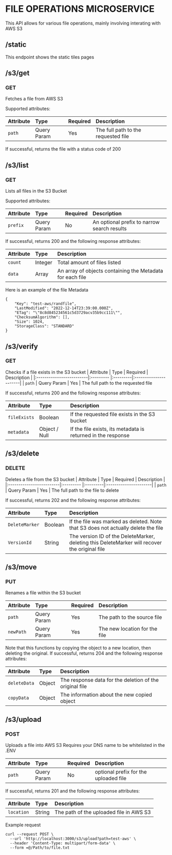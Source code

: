 # FILE OPERATIONS MICROSERVICE


This API allows for various file operations, mainly involving interating with AWS S3


## /static
This endpoint shows the static tiles pages

## /s3/get

### GET
Fetches a file from AWS S3

Supported attributes:

| Attribute                | Type        | Required | Description           |
|:-------------------------|:---------   |:---------|:----------------------|
| `path`                   | Query Param | Yes      | The full path to the requested file 

If successful, returns the file with a status code of 200

## /s3/list

### GET
Lists all files in the S3 Bucket

Supported attributes:

| Attribute                | Type        | Required | Description           |
|:-------------------------|:---------   |:---------|:----------------------|
| `prefix`                 | Query Param | No       | An optional prefix to narrow search results

If successful, returns 200 and the following
response attributes:

| Attribute                | Type     | Description           |
|:-------------------------|:---------|:----------------------|
| `count`              | Integer | Total amount of files listed |
| `data`  | Array | An array of objects containing the Metadata for each file |

Here is an example of the file Metadata

```json:table
{
	"Key": "test-aws/randfile",
	"LastModified": "2022-12-14T23:39:00.000Z",
	"ETag": "\"8c8d845234561c5d3729acv35b9cc111\"",
	"ChecksumAlgorithm": [],
	"Size": 1024,
	"StorageClass": "STANDARD"
}
```
## /s3/verify
### GET

Checks if a file exists in the S3 bucket
| Attribute                | Type        | Required | Description           |
|:-------------------------|:---------   |:---------|:----------------------|
| `path`                   | Query Param | Yes      | The full path to the requested file 

If successful, returns 200 and the following response attributes:

| Attribute                | Type     | Description           |
|:-------------------------|:---------|:----------------------|
| `fileExists`              | Boolean | If the requested file exists in the S3 bucket |
| `metadata`  | Object / Null |  If the file exists, its metadata is returned in the response|

## /s3/delete
### DELETE

Deletes a file from the S3 bucket
| Attribute                | Type        | Required | Description           |
|:-------------------------|:---------   |:---------|:----------------------|
| `path`                   | Query Param | Yes      | The full path to the file to delete

If successful, returns 202 and the following response attributes:

| Attribute                | Type     | Description           |
|:-------------------------|:---------|:----------------------|
| `DeleteMarker`              | Boolean | If the file was marked as deleted. Note that S3 does not actually delete the file|
| `VersionId`  | String |  The version ID of the DeleteMarker, deleting this DeleteMarker will recover the original file|

## /s3/move
### PUT

Renames a file within the S3 bucket

| Attribute                | Type        | Required | Description           |
|:-------------------------|:---------   |:---------|:----------------------|
| `path`                   | Query Param | Yes      | The path to the source file
| `newPath`                   | Query Param | Yes      | The new location for the file

Note that this functions by copying the object to a new location, then deleting the original.
If successful, returns 204 and the following response attributes:

| Attribute                | Type     | Description           |
|:-------------------------|:---------|:----------------------|
| `deleteData`              | Object | The response data for the deletion of the original file|
| `copyData`  | Object |  The information about the new copied object|
## /s3/upload
### POST

Uploads a file into AWS S3
Requires your DNS name to be whitelisted in the .ENV

| Attribute                | Type        | Required | Description           |
|:-------------------------|:---------   |:---------|:----------------------|
| `path`                   | Query Param | No      | optional prefix for the uploaded file


If successful, returns 201 and the following response attributes:

| Attribute                | Type     | Description           |
|:-------------------------|:---------|:----------------------|
| `location`              | String | The path of the uploaded file in AWS S3|

Example request
```
curl --request POST \
  --url 'http://localhost:3000/s3/upload?path=test-aws' \
  --header 'Content-Type: multipart/form-data' \
  --form =@/Path/to/file.txt
  ```
